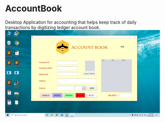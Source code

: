 # AccountBook
Desktop Application for accounting that helps  keep track of daily transactions by digitizing ledger account book.\
<img src="readme_images/main.png"/>



